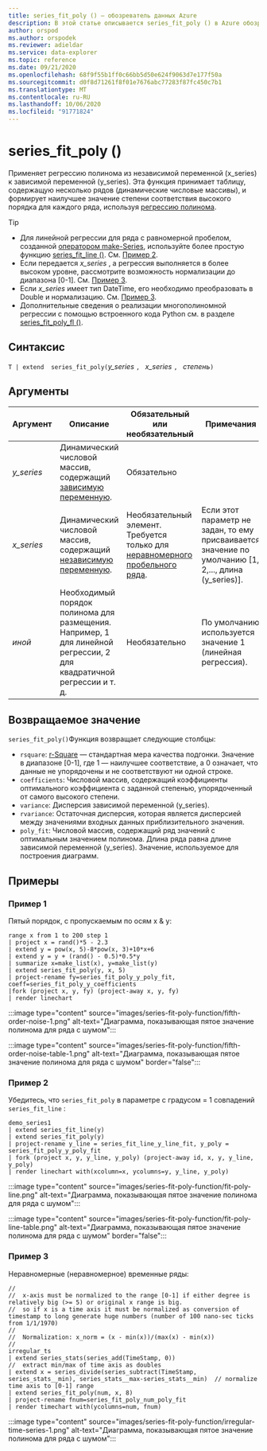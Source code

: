 ```yaml
---
title: series_fit_poly () — обозреватель данных Azure
description: В этой статье описывается series_fit_poly () в Azure обозреватель данных.
author: orspod
ms.author: orspodek
ms.reviewer: adieldar
ms.service: data-explorer
ms.topic: reference
ms.date: 09/21/2020
ms.openlocfilehash: 68f9f55b1ff0c66bb5d50e624f9063d7e177f50a
ms.sourcegitcommit: d0f8d71261f8f01e7676abc77283f87fc450c7b1
ms.translationtype: MT
ms.contentlocale: ru-RU
ms.lasthandoff: 10/06/2020
ms.locfileid: "91771824"
---
```

# <a name="series_fit_poly"></a>series_fit_poly ()

Применяет регрессию полинома из независимой переменной (x_series) к зависимой переменной (y_series). Эта функция принимает таблицу, содержащую несколько рядов (динамические числовые массивы), и формирует наилучшее значение степени соответствия высокого порядка для каждого ряда, используя [регрессию полинома](https://en.wikipedia.org/wiki/Polynomial_regression). 

> [!TIP]
> * Для линейной регрессии для ряда с равномерной пробелом, созданной [оператором make-Series](make-seriesoperator.md), используйте более простую функцию [series_fit_line ()](series-fit-linefunction.md). См. [Пример 2](#example-2).
> * Если передается *x_series* , а регрессия выполняется в более высоком уровне, рассмотрите возможность нормализации до диапазона [0-1]. См. [Пример 3](#example-3).
> * Если *x_series* имеет тип DateTime, его необходимо преобразовать в Double и нормализацию. См. [Пример 3](#example-3).
> * Дополнительные сведения о реализации многополиномной регрессии с помощью встроенного кода Python см. в разделе [series_fit_poly_fl ()](../functions-library/series-fit-poly-fl.md).


## <a name="syntax"></a>Синтаксис

`T | extend  series_fit_poly(`*y_series* `, ` *x_series* `, ` *степень*`)`
  
## <a name="arguments"></a>Аргументы

|Аргумент| Описание| Обязательный или необязательный| Примечания|
|---|---|---|---|
| *y_series* | Динамический числовой массив, содержащий [зависимую переменную](https://en.wikipedia.org/wiki/Dependent_and_independent_variables). | Обязательно |
| *x_series* | Динамический числовой массив, содержащий [независимую переменную](https://en.wikipedia.org/wiki/Dependent_and_independent_variables). | Необязательный элемент. Требуется только для [неравномерного пробельного ряда](https://en.wikipedia.org/wiki/Unevenly_spaced_time_series). | Если этот параметр не задан, то ему присваивается значение по умолчанию [1, 2,..., длина (y_series)].|
| *иной* | Необходимый порядок полинома для размещения. Например, 1 для линейной регрессии, 2 для квадратичной регрессии и т. д. | Необязательно | По умолчанию используется значение 1 (линейная регрессия).|

## <a name="returns"></a>Возвращаемое значение

`series_fit_poly()`Функция возвращает следующие столбцы:

* `rsquare`: [r-Square](https://en.wikipedia.org/wiki/Coefficient_of_determination) — стандартная мера качества подгонки. Значение в диапазоне [0-1], где 1 — наилучшее соответствие, а 0 означает, что данные не упорядочены и не соответствуют ни одной строке.
* `coefficients`: Числовой массив, содержащий коэффициенты оптимального коэффициента с заданной степенью, упорядоченный от самого высокого степени.
* `variance`: Дисперсия зависимой переменной (y_series).
* `rvariance`: Остаточная дисперсия, которая является дисперсией между значениями входных данных приблизительного значения.
* `poly_fit`: Числовой массив, содержащий ряд значений с оптимальным значением полинома. Длина ряда равна длине зависимой переменной (y_series). Значение, используемое для построения диаграмм.

## <a name="examples"></a>Примеры

### <a name="example-1"></a>Пример 1

Пятый порядок, с пропускаемым по осям x & y:

<!-- csl: https://help.kusto.windows.net:443/Samples -->
```kusto
range x from 1 to 200 step 1
| project x = rand()*5 - 2.3
| extend y = pow(x, 5)-8*pow(x, 3)+10*x+6
| extend y = y + (rand() - 0.5)*0.5*y
| summarize x=make_list(x), y=make_list(y)
| extend series_fit_poly(y, x, 5)
| project-rename fy=series_fit_poly_y_poly_fit, coeff=series_fit_poly_y_coefficients
|fork (project x, y, fy) (project-away x, y, fy)
| render linechart 
```

:::image type="content" source="images/series-fit-poly-function/fifth-order-noise-1.png" alt-text="Диаграмма, показывающая пятое значение полинома для ряда с шумом":::

:::image type="content" source="images/series-fit-poly-function/fifth-order-noise-table-1.png" alt-text="Диаграмма, показывающая пятое значение полинома для ряда с шумом" border="false":::

### <a name="example-2"></a>Пример 2

Убедитесь, что `series_fit_poly` в параметре с градусом = 1 совпадений `series_fit_line` :

<!-- csl: https://help.kusto.windows.net:443/Samples -->
```kusto
demo_series1
| extend series_fit_line(y)
| extend series_fit_poly(y)
| project-rename y_line = series_fit_line_y_line_fit, y_poly = series_fit_poly_y_poly_fit
| fork (project x, y, y_line, y_poly) (project-away id, x, y, y_line, y_poly) 
| render linechart with(xcolumn=x, ycolumns=y, y_line, y_poly)
```

:::image type="content" source="images/series-fit-poly-function/fit-poly-line.png" alt-text="Диаграмма, показывающая пятое значение полинома для ряда с шумом":::

:::image type="content" source="images/series-fit-poly-function/fit-poly-line-table.png" alt-text="Диаграмма, показывающая пятое значение полинома для ряда с шумом" border="false":::
    
### <a name="example-3"></a>Пример 3

Неравномерные (неравномерное) временные ряды:

<!-- csl: https://help.kusto.windows.net:443/Samples -->
```kusto
//
//  x-axis must be normalized to the range [0-1] if either degree is relatively big (>= 5) or original x range is big.
//  so if x is a time axis it must be normalized as conversion of timestamp to long generate huge numbers (number of 100 nano-sec ticks from 1/1/1970)
//
//  Normalization: x_norm = (x - min(x))/(max(x) - min(x))
//
irregular_ts
| extend series_stats(series_add(TimeStamp, 0))                                                                 //  extract min/max of time axis as doubles
| extend x = series_divide(series_subtract(TimeStamp, series_stats__min), series_stats__max-series_stats__min)  // normalize time axis to [0-1] range
| extend series_fit_poly(num, x, 8)
| project-rename fnum=series_fit_poly_num_poly_fit
| render timechart with(ycolumns=num, fnum)
```
:::image type="content" source="images/series-fit-poly-function/irregular-time-series-1.png" alt-text="Диаграмма, показывающая пятое значение полинома для ряда с шумом":::
